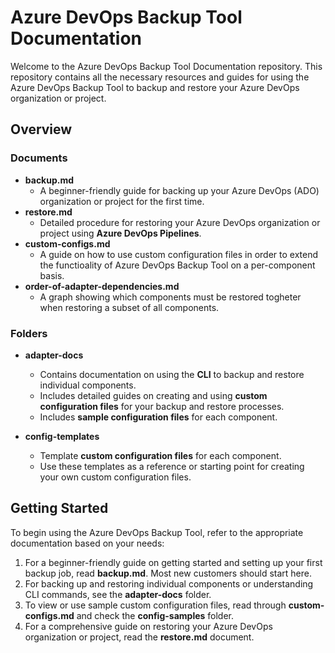 # Azure DevOps Backup Tool Documentation

Welcome to the Azure DevOps Backup Tool Documentation repository. This repository contains all the necessary resources and guides for using the Azure DevOps Backup Tool to backup and restore your Azure DevOps organization or project.

## Overview

### Documents

- **backup.md**
  - A beginner-friendly guide for backing up your Azure DevOps (ADO) organization or project for the first time.
- **restore.md**
  - Detailed procedure for restoring your Azure DevOps organization or project using **Azure DevOps Pipelines**.
- **custom-configs.md**
  - A guide on how to use custom configuration files in order to extend the functioality of Azure DevOps Backup Tool on a per-component basis.
- **order-of-adapter-dependencies.md**
  - A graph showing which components must be restored togheter when restoring a subset of all components.

### Folders

- **adapter-docs**
  - Contains documentation on using the **CLI** to backup and restore individual components.
  - Includes detailed guides on creating and using **custom configuration files** for your backup and restore processes.
  - Includes **sample configuration files** for each component.

- **config-templates**
  - Template **custom configuration files** for each component.
  - Use these templates as a reference or starting point for creating your own custom configuration files.

## Getting Started

To begin using the Azure DevOps Backup Tool, refer to the appropriate documentation based on your needs:

1. For a beginner-friendly guide on getting started and setting up your first backup job, read **backup.md**. Most new customers should start here.
1. For backing up and restoring individual components or understanding CLI commands, see the **adapter-docs** folder.
1. To view or use sample custom configuration files, read through **custom-configs.md** and check the **config-samples** folder.
1. For a comprehensive guide on restoring your Azure DevOps organization or project, read the **restore.md** document.
